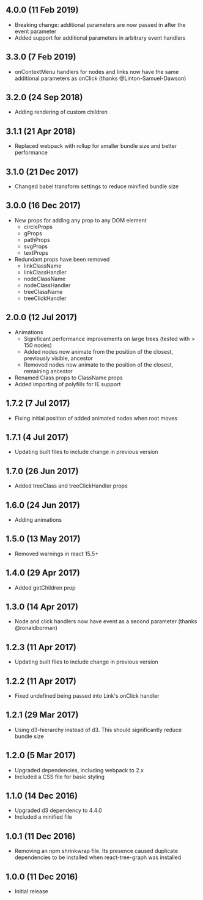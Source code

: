 ## 4.0.0 (11 Feb 2019)

* Breaking change: additional parameters are now passed in after the event parameter
* Added support for additional parameters in arbitrary event handlers

## 3.3.0 (7 Feb 2019)

* onContextMenu handlers for nodes and links now have the same additional parameters as onClick (thanks @Linton-Samuel-Dawson)

## 3.2.0 (24 Sep 2018)

* Adding rendering of custom children

## 3.1.1 (21 Apr 2018)

* Replaced webpack with rollup for smaller bundle size and better performance

## 3.1.0 (21 Dec 2017)

* Changed babel transform settings to reduce minified bundle size

## 3.0.0 (16 Dec 2017)

* New props for adding any prop to any DOM element
	* circleProps
	* gProps
	* pathProps
	* svgProps
	* textProps
* Redundant props have been removed
	* linkClassName
	* linkClassHandler
	* nodeClassName
	* nodeClassHandler
	* treeClassName
	* treeClickHandler

## 2.0.0 (12 Jul 2017)

* Animations
	* Significant performance improvements on large trees (tested with > 150 nodes)
	* Added nodes now animate from the position of the closest, previously visible, ancestor
	* Removed nodes now animate to the position of the closest, remaining ancestor
* Renamed Class props to ClassName props
* Added importing of polyfills for IE support

## 1.7.2 (7 Jul 2017)

* Fixing initial position of added animated nodes when root moves

## 1.7.1 (4 Jul 2017)

* Updating built files to include change in previous version

## 1.7.0 (26 Jun 2017)

* Added treeClass and treeClickHandler props

## 1.6.0 (24 Jun 2017)

* Adding animations

## 1.5.0 (13 May 2017)

* Removed warnings in react 15.5+

## 1.4.0 (29 Apr 2017)

* Added getChildren prop

## 1.3.0 (14 Apr 2017)

* Node and click handlers now have event as a second parameter (thanks @ronaldborman)

## 1.2.3 (11 Apr 2017)

* Updating built files to include change in previous version

## 1.2.2 (11 Apr 2017)

* Fixed undefined being passed into Link's onClick handler

## 1.2.1 (29 Mar 2017)

* Using d3-hierarchy instead of d3. This should significantly reduce bundle size

## 1.2.0 (5 Mar 2017)

* Upgraded dependencies, including webpack to 2.x
* Included a CSS file for basic styling

## 1.1.0 (14 Dec 2016)

* Upgraded d3 dependency to 4.4.0
* Included a minified file

## 1.0.1 (11 Dec 2016)

* Removing an npm shrinkwrap file. Its presence caused duplicate dependencies to be installed when react-tree-graph was installed

## 1.0.0 (11 Dec 2016)

* Initial release
